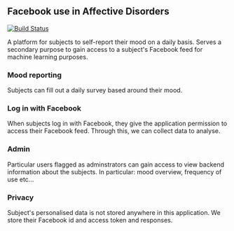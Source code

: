 ## Facebook use in Affective Disorders

[![Build Status](https://travis-ci.org/fadstudy/moody.png?branch=master)](https://travis-ci.org/fadstudy/moody)

A platform for subjects to self-report their mood on a daily basis.  Serves
a secondary purpose to gain access to a subject's Facebook feed for machine
learning purposes.

### Mood reporting
Subjects can fill out a daily survey based around their mood.

### Log in with Facebook
When subjects log in with Facebook, they give the application permission to
access their Facebook feed.  Through this, we can collect data to analyse.

### Admin
Particular users flagged as adminstrators can gain access to view backend
information about the subjects.  In particular: mood overview, frequency of
use etc...

### Privacy
Subject's personalised data is not stored anywhere in this application.  We
store their Facebook id and access token and responses.

